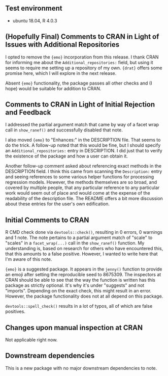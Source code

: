 ## Test environment

- ubuntu 18.04, R 4.0.3

## (Hopefully Final) Comments to CRAN in Light of Issues with Additional Repositories

I opted to remove the `{emo}` incorporation from this release. I thank CRAN for informing me about the `Additional_repositories:` field, but using it seems to require me setting up a repository of my own. `{drat}` offers some promise here, which I will explore in the next release.

Absent `{emo}` functionality, the package passes all other checks and (I hope) would be suitable for addition to CRAN.

## Comments to CRAN in Light of Initial Rejection and Feedback

I addressed the partial argument match that came by way of a facet wrap call in `show_ranef()` and successfully disabled that note.

I also moved `{emo}` to "Enhances:" in the DESCRIPTION file. That seems to do the trick. A follow-up noted that this would be fine, but I should specify an `Additional_repositories:` entry in DESCRIPTION. I did just that to verify the existence of the package and how a user can obtain it.

Another follow-up comment asked about referencing exact methods in the DESCRIPTION field. I think this came from scanning the `Description:` entry and seeing references to some various helper functions for processing regression models. However, the methods themselves are so broad, and covered by multiple people, that any particular reference to any particular work would seem out of place and would come at the expense of the readability of the description file. The README offers a bit more discussion about these entries for the user's own edification. 

## Initial Comments to CRAN

R CMD check done via `devtools::check()`, resulting in 0 errors, 0 warnings and 1 note. The note pertains to a partial argument match of "scale" to "scales" in a `facet_wrap(...)` call in the `show_ranef()` function. My understanding is, based on research for others who have encountered this, that this amounts to a false positive. However, I wanted to write here that I'm aware of this note.

`{emo}` is a suggested package. It appears in the `jenny()` function to provide an emoji after setting the reproducible seed to 8675309. The inspectors at CRAN should be able to see that the way the function is written has this package as strictly optional. It's why it's under "suggests" and not "imports". Depending on the exact check, this might result in an error. However, the package functionality does not at all depend on this package.

`devtools::spell_check()` results in a lot of typos, all of which are false positives.
 
## Changes upon manual inspection at CRAN

Not applicable right now.

## Downstream dependencies

This is a new package with no major downstream dependencies to note.
